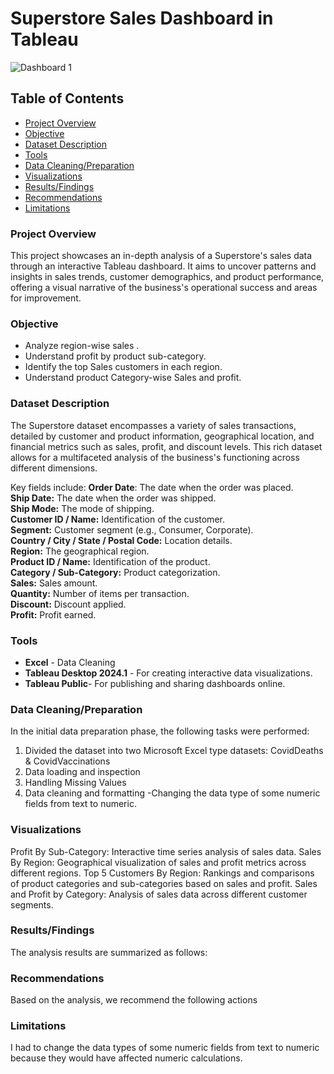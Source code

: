 # Superstore Sales Dashboard in Tableau
![Dashboard 1](https://github.com/rastewu/Sales-Dashboard.03/assets/157243480/34fe6b90-efa8-41f2-908e-e4a2ae82961d)



## Table of Contents
- [Project Overview](#project-overview)
- [Objective](#objective)
- [Dataset Description](#dataset-description)
- [Tools](#tools)
- [Data Cleaning/Preparation](#data-cleaning-preparation)
- [Visualizations](#visualizations)
- [Results/Findings](#results-findings)
- [Recommendations](#recommendations)
- [Limitations](#limitations)


### Project Overview
This project showcases an in-depth analysis of a Superstore's sales data through an interactive Tableau dashboard. It aims to uncover patterns and insights in sales trends, customer demographics, and product performance, offering a visual narrative of the business's operational success and areas for improvement.

### Objective
- Analyze region-wise sales .
- Understand profit by product sub-category.
- Identify the top Sales customers in each region.
- Understand product Category-wise Sales and profit.

### Dataset Description
The Superstore dataset encompasses a variety of sales transactions, detailed by customer and product information, geographical location, and financial metrics such as sales, profit, and discount levels. This rich dataset allows for a multifaceted analysis of the business's functioning across different dimensions.

Key fields include:
**Order Date**: The date when the order was placed.  
**Ship Date:** The date when the order was shipped.  
**Ship Mode:** The mode of shipping.  
**Customer ID / Name:** Identification of the customer.  
**Segment:** Customer segment (e.g., Consumer, Corporate).  
**Country / City / State / Postal Code:** Location details.  
**Region:** The geographical region.  
**Product ID / Name:** Identification of the product.  
**Category / Sub-Category:** Product categorization.  
**Sales:** Sales amount.  
**Quantity:** Number of items per transaction.  
**Discount:** Discount applied.  
**Profit:** Profit earned.  


### Tools
- **Excel** -  Data Cleaning
- **Tableau Desktop 2024.1** - For creating interactive data visualizations.
- **Tableau Public**- For publishing and sharing dashboards online.

### Data Cleaning/Preparation
In the initial data preparation phase, the following tasks were performed:
1. Divided the dataset into two Microsoft Excel type datasets: CovidDeaths & CovidVaccinations
2. Data loading and inspection
3. Handling Missing Values
4. Data cleaning and formatting -Changing the data type of some numeric fields from text to numeric.


### Visualizations
Profit By Sub-Category: Interactive time series analysis of sales data.
Sales By Region: Geographical visualization of sales and profit metrics across different regions.
Top 5 Customers By Region: Rankings and comparisons of product categories and sub-categories based on sales and profit.
Sales and Profit by Category: Analysis of sales data across different customer segments.


 ### Results/Findings
The analysis results are summarized as follows:


### Recommendations
Based on the analysis, we recommend the following actions


### Limitations
I had to change the data types of some numeric fields from text to numeric because they would have affected numeric calculations.














  

